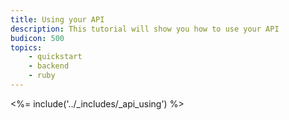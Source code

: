 ```yaml
---
title: Using your API
description: This tutorial will show you how to use your API
budicon: 500
topics:
    - quickstart
    - backend
    - ruby
---
```


<%= include('../_includes/_api_using') %> 
